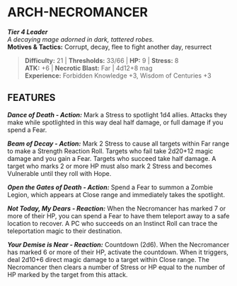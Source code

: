 ﻿---
tier: 4
type: Leader
difficulty: 21
hp: 9
stress: 8
---
# ARCH-NECROMANCER

***Tier 4 Leader***  
*A decaying mage adorned in dark, tattered robes.*  
**Motives & Tactics:** Corrupt, decay, flee to fight another day, resurrect

> **Difficulty:** 21 | **Thresholds:** 33/66 | **HP:** 9 | **Stress:** 8  
> **ATK:** +6 | **Necrotic Blast:** Far | 4d12+8 mag  
> **Experience:** Forbidden Knowledge +3, Wisdom of Centuries +3

## FEATURES

***Dance of Death - Action:*** Mark a Stress to spotlight 1d4 allies. Attacks they make while spotlighted in this way deal half damage, or full damage if you spend a Fear.

***Beam of Decay - Action:*** Mark 2 Stress to cause all targets within Far range to make a Strength Reaction Roll. Targets who fail take 2d20+12 magic damage and you gain a Fear. Targets who succeed take half damage. A target who marks 2 or more HP must also mark 2 Stress and becomes Vulnerable until they roll with Hope.

***Open the Gates of Death - Action:*** Spend a Fear to summon a Zombie Legion, which appears at Close range and immediately takes the spotlight.

***Not Today, My Dears - Reaction:*** When the Necromancer has marked 7 or more of their HP, you can spend a Fear to have them teleport away to a safe location to recover. A PC who succeeds on an Instinct Roll can trace the teleportation magic to their destination.

***Your Demise is Near - Reaction:*** Countdown (2d6). When the Necromancer has marked 6 or more of their HP, activate the countdown. When it triggers, deal 2d10+6 direct magic damage to a target within Close range. The Necromancer then clears a number of Stress or HP equal to the number of HP marked by the target from this attack.
